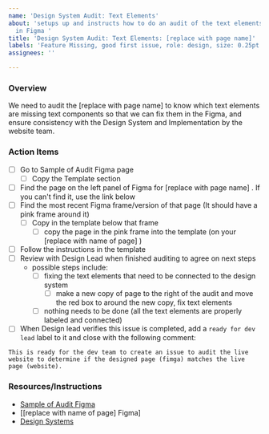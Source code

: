```yaml
---
name: 'Design System Audit: Text Elements'
about: 'setups up and instructs how to do an audit of the text elements of a page
  in Figma '
title: 'Design System Audit: Text Elements: [replace with page name]'
labels: 'Feature Missing, good first issue, role: design, size: 0.25pt'
assignees: ''

---
```


### Overview
We need to audit the [replace with page name] to know which text elements are missing text components so that we can fix them in the Figma, and ensure consistency with the Design System and Implementation by the website team. 

### Action Items
- [ ] Go to Sample of Audit Figma page
   - [ ] Copy the Template section
- [ ] Find the page on the left panel of Figma for [replace with page name] .  If you can't find it, use the link below
- [ ] Find the most recent Figma frame/version of that page (It should have a pink frame around it)
   - [ ] Copy in the template below that frame
      - [ ] copy the page in the pink frame into the template (on your [replace with name of page] )
- [ ] Follow the instructions in the template
- [ ] Review with Design Lead when finished auditing to agree on next steps
   - possible steps include:
     - [ ] fixing the text elements that need to be connected to the design system
        - [ ] make a new copy of page to the right of the audit and move the red box to around the new copy, fix text elements
     - [ ] nothing needs to be done (all the text elements are properly labeled and connected)
- [ ] When Design lead verifies this issue is completed, add a `ready for dev lead` label to it and close with the following comment:
```
This is ready for the dev team to create an issue to audit the live website to determine if the designed page (fimga) matches the live page (website).
```

### Resources/Instructions
- [Sample of Audit Figma](https://www.figma.com/file/0RRPy1Ph7HafI3qOITg0Mr/Hack-for-LA-Website?node-id=19750%3A127093)
- [[replace with name of page]  Figma]
- [Design Systems](https://www.figma.com/file/0RRPy1Ph7HafI3qOITg0Mr/Hack-for-LA-Website?node-id=3686%3A93)
